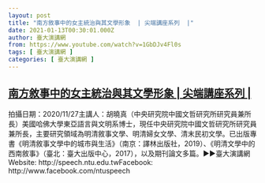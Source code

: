 ```yaml
---
layout: post
title: "南方敘事中的女主統治與其文學形象  | 尖端講座系列  |"
date: 2021-01-13T00:30:01.000Z
author: 臺大演講網
from: https://www.youtube.com/watch?v=1GbDJv4Fl0s
tags: [ 臺大演講網 ]
categories: [ 臺大演講網 ]
---
```

<!--1610497801000-->
[南方敘事中的女主統治與其文學形象  | 尖端講座系列  |](https://www.youtube.com/watch?v=1GbDJv4Fl0s)
------

<div>
拍攝日期：2020/11/27主講人：胡曉真（中央研究院中國文哲研究所研究員兼所長）美國哈佛大學東亞語言與文明系博士，現任中央研究院中國文哲研究所研究員兼所長，主要研究領域為明清敘事文學、明清婦女文學、清末民初文學。已出版專書《明清敘事文學中的城市與生活》（南京：譯林出版社，2019）、《明清文學中的西南敘事》（臺北：臺大出版中心，2017），以及期刊論文多篇。►►臺大演講網Website: http://speech.ntu.edu.twFacebook: http://www.facebook.com/ntuspeech
</div>
